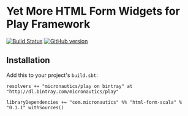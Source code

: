 # Yet More HTML Form Widgets for Play Framework

[![Build Status](https://travis-ci.org/mslinn/html-form-scala.svg?branch=master)](https://travis-ci.org/mslinn/html-form-scala)
[![GitHub version](https://badge.fury.io/gh/mslinn%2Fhtml-form-scala.svg)](https://badge.fury.io/gh/mslinn%2Fhtml-form-scala)

## Installation
Add this to your project's `build.sbt`:

    resolvers += "micronautics/play on bintray" at "http://dl.bintray.com/micronautics/play"

    libraryDependencies += "com.micronautics" %% "html-form-scala" % "0.1.1" withSources()
